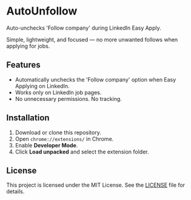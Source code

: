 # AutoUnfollow

Auto-unchecks 'Follow company' during LinkedIn Easy Apply.

Simple, lightweight, and focused — no more unwanted follows when applying for jobs.

## Features
* Automatically unchecks the 'Follow company' option when Easy Applying on LinkedIn.
* Works only on LinkedIn job pages.
* No unnecessary permissions. No tracking.

## Installation
1. Download or clone this repository.
2. Open `chrome://extensions/` in Chrome.
3. Enable **Developer Mode**.
4. Click **Load unpacked** and select the extension folder.

## License
This project is licensed under the MIT License. See the [LICENSE](./LICENSE) file for details.
